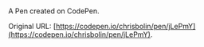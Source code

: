 # 

A Pen created on CodePen.

Original URL: [https://codepen.io/chrisbolin/pen/jLePmY](https://codepen.io/chrisbolin/pen/jLePmY).

